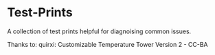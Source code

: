 # Test-Prints
A collection of test prints helpful for diagnoising common issues.




Thanks to:
quirxi: Customizable Temperature Tower Version 2 - CC-BA
 
